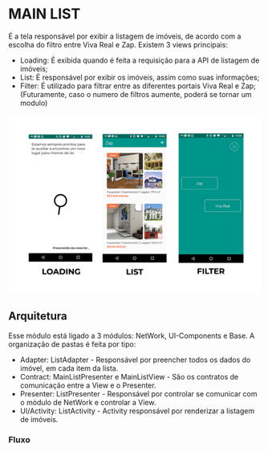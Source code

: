 # MAIN LIST

É a tela responsável por exibir a listagem de imóveis, de acordo com a escolha do filtro entre Viva Real e Zap.
Existem 3 views principais:

- Loading: É exibida quando é feita a requisição para a API de listagem de imóveis;
- List: É responsável por exibir os imóveis, assim como suas informações;
- Filter: É utilizado para filtrar entre as diferentes portais Viva Real e Zap; (Futuramente, caso o numero de filtros aumente, poderá se tornar um modulo) 

![Alt text](./imgs/mainlist.png?raw=true) 

## Arquitetura 

Esse módulo está ligado a 3 módulos: NetWork, UI-Components e Base.
A organização de pastas é feita por tipo:

- Adapter: ListAdapter - Responsável por preencher todos os dados do imóvel, em cada item da lista. 
- Contract: MainListPresenter e MainListView - São os contratos de comunicação entre a View e o Presenter.
- Presenter: ListPresenter - Responsável por controlar se comunicar com o módulo de NetWork e controlar a View.
- UI/Activity: ListActivity - Activity responsável por renderizar a listagem de imóveis. 


### Fluxo


 